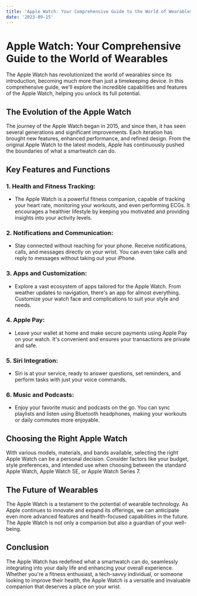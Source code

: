 ```yaml
---
title: 'Apple Watch: Your Comprehensive Guide to the World of Wearables'
date: '2023-09-15'
---
```


# Apple Watch: Your Comprehensive Guide to the World of Wearables

The Apple Watch has revolutionized the world of wearables since its introduction, becoming much more than just a timekeeping device. In this comprehensive guide, we'll explore the incredible capabilities and features of the Apple Watch, helping you unlock its full potential.

## The Evolution of the Apple Watch

The journey of the Apple Watch began in 2015, and since then, it has seen several generations and significant improvements. Each iteration has brought new features, enhanced performance, and refined design. From the original Apple Watch to the latest models, Apple has continuously pushed the boundaries of what a smartwatch can do.

## Key Features and Functions

### 1. **Health and Fitness Tracking:**

   - The Apple Watch is a powerful fitness companion, capable of tracking your heart rate, monitoring your workouts, and even performing ECGs. It encourages a healthier lifestyle by keeping you motivated and providing insights into your activity levels.

### 2. **Notifications and Communication:**

   - Stay connected without reaching for your phone. Receive notifications, calls, and messages directly on your wrist. You can even take calls and reply to messages without taking out your iPhone.

### 3. **Apps and Customization:**

   - Explore a vast ecosystem of apps tailored for the Apple Watch. From weather updates to navigation, there's an app for almost everything. Customize your watch face and complications to suit your style and needs.

### 4. **Apple Pay:**

   - Leave your wallet at home and make secure payments using Apple Pay on your watch. It's convenient and ensures your transactions are private and safe.

### 5. **Siri Integration:**

   - Siri is at your service, ready to answer questions, set reminders, and perform tasks with just your voice commands.

### 6. **Music and Podcasts:**

   - Enjoy your favorite music and podcasts on the go. You can sync playlists and listen using Bluetooth headphones, making your workouts or daily commutes more enjoyable.

## Choosing the Right Apple Watch

With various models, materials, and bands available, selecting the right Apple Watch can be a personal decision. Consider factors like your budget, style preferences, and intended use when choosing between the standard Apple Watch, Apple Watch SE, or Apple Watch Series 7.

## The Future of Wearables

The Apple Watch is a testament to the potential of wearable technology. As Apple continues to innovate and expand its offerings, we can anticipate even more advanced features and health-focused capabilities in the future. The Apple Watch is not only a companion but also a guardian of your well-being.

## Conclusion

The Apple Watch has redefined what a smartwatch can do, seamlessly integrating into your daily life and enhancing your overall experience. Whether you're a fitness enthusiast, a tech-savvy individual, or someone looking to improve their health, the Apple Watch is a versatile and invaluable companion that deserves a place on your wrist.